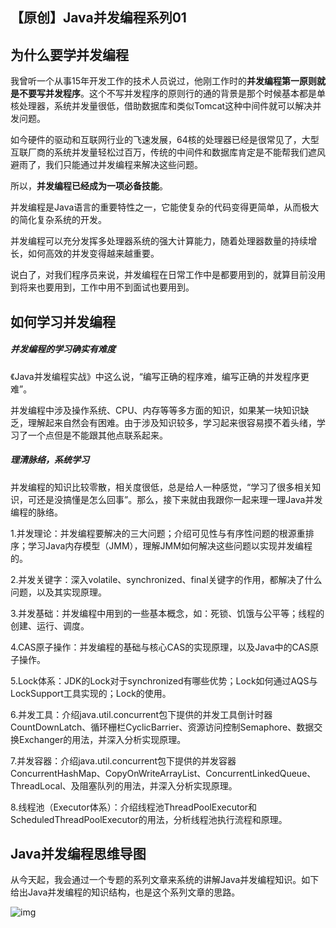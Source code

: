 ## 【原创】Java并发编程系列01

## 为什么要学并发编程 

我曾听一个从事15年开发工作的技术人员说过，他刚工作时的**并发编程第一原则就是不要写并发程序**。这个不写并发程序的原则行的通的背景是那个时候基本都是单核处理器，系统并发量很低，借助数据库和类似Tomcat这种中间件就可以解决并发问题。

如今硬件的驱动和互联网行业的飞速发展，64核的处理器已经是很常见了，大型互联厂商的系统并发量轻松过百万，传统的中间件和数据库肯定是不能帮我们遮风避雨了，我们只能通过并发编程来解决这些问题。

所以，**并发编程已经成为一项必备技能**。

并发编程是Java语言的重要特性之一，它能使复杂的代码变得更简单，从而极大的简化复杂系统的开发。

并发编程可以充分发挥多处理器系统的强大计算能力，随着处理器数量的持续增长，如何高效的并发变得越来越重要。

说白了，对我们程序员来说，并发编程在日常工作中是都要用到的，就算目前没用到将来也要用到，工作中用不到面试也要用到。

## 如何学习并发编程

##### 并发编程的学习确实有难度

《Java并发编程实战》中这么说，“编写正确的程序难，编写正确的并发程序更难”。

并发编程中涉及操作系统、CPU、内存等等多方面的知识，如果某一块知识缺乏，理解起来自然会有困难。由于涉及知识较多，学习起来很容易摸不着头绪，学习了一个点但是不能跟其他点联系起来。

##### 理清脉络，系统学习

并发编程的知识比较零散，相关度很低，总是给人一种感觉，“学习了很多相关知识，可还是没搞懂是怎么回事”。那么，接下来就由我跟你一起来理一理Java并发编程的脉络。

1.并发理论：并发编程要解决的三大问题；介绍可见性与有序性问题的根源重排序；学习Java内存模型（JMM），理解JMM如何解决这些问题以实现并发编程的。

2.并发关键字：深入volatile、synchronized、final关键字的作用，都解决了什么问题，以及其实现原理。

3.并发基础：并发编程中用到的一些基本概念，如：死锁、饥饿与公平等；线程的创建、运行、调度。

4.CAS原子操作：并发编程的基础与核心CAS的实现原理，以及Java中的CAS原子操作。

5.Lock体系：JDK的Lock对于synchronized有哪些优势；Lock如何通过AQS与LockSupport工具实现的；Lock的使用。

6.并发工具：介绍java.util.concurrent包下提供的并发工具倒计时器CountDownLatch、循环栅栏CyclicBarrier、资源访问控制Semaphore、数据交换Exchanger的用法，并深入分析实现原理。

7.并发容器：介绍java.util.concurrent包下提供的并发容器ConcurrentHashMap、CopyOnWriteArrayList、ConcurrentLinkedQueue、ThreadLocal、及阻塞队列的用法，并深入分析实现原理。

8.线程池（Executor体系）：介绍线程池ThreadPoolExecutor和ScheduledThreadPoolExecutor的用法，分析线程池执行流程和原理。

## Java并发编程思维导图

从今天起，我会通过一个专题的系列文章来系统的讲解Java并发编程知识。如下给出Java并发编程的知识结构，也是这个系列文章的思路。

![img](https://mmbiz.qpic.cn/mmbiz_png/MepW0qEsgRCTjNp1quOWiahc7tf1eicxCfaiarSCkajctDBtZ66lJ9Iz4xTeNf3N0bUia5XxN0D9yiaX0Dibrpib5quWg/640?wx_fmt=png&tp=webp&wxfrom=5&wx_lazy=1&wx_co=1)